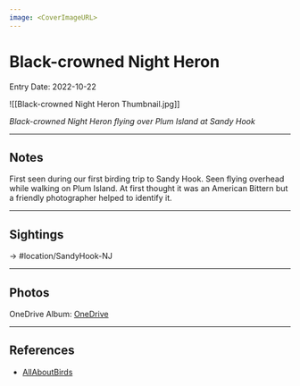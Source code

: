 ```yaml
---
image: <CoverImageURL>
---
```


# Black-crowned Night Heron
Entry Date: 2022-10-22

![[Black-crowned Night Heron Thumbnail.jpg]]

*Black-crowned Night Heron flying over Plum Island at Sandy Hook*

---------------------------------------------------------------
## Notes

First seen during our first birding trip to Sandy Hook. Seen flying overhead while walking on Plum Island. At first thought it was an American Bittern but a friendly photographer helped to identify it.

---------------------------------------------------------------
## Sightings

-> #location/SandyHook-NJ 


---------------------------------------------------------------
## Photos
OneDrive Album: [OneDrive](https://1drv.ms/u/s!AvaIuMdCo_w-hL4kVJ4nzczfBri37w?e=BnAUUI)

---------------------------------------------------------------
## References
- [AllAboutBirds](https://www.allaboutbirds.org/guide/Black-crowned_Night-Heron/overview)